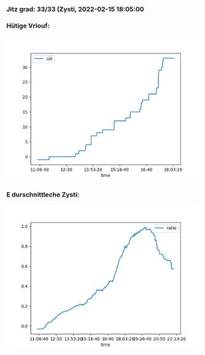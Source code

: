 ### Jitz grad: 33/33 (Zysti, 2022-02-15 18:05:00

### Hütige Vrlouf:
![Graph](Today.png)

### E durschnittleche Zysti:
![Graph](Zysti.png)